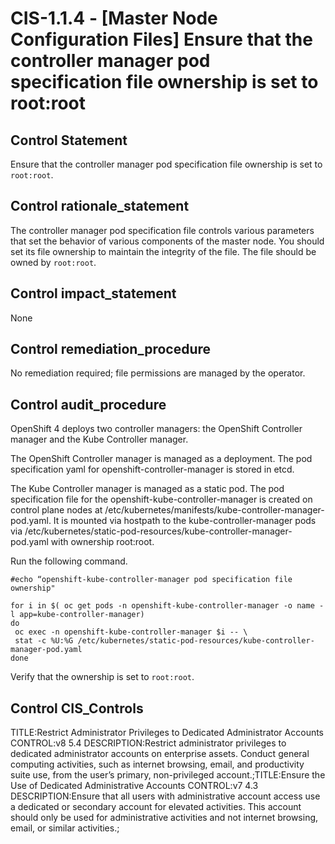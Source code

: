 # CIS-1.1.4 - \[Master Node Configuration Files\] Ensure that the controller manager pod specification file ownership is set to root:root

## Control Statement

Ensure that the controller manager pod specification file ownership is set to `root:root`.

## Control rationale_statement

The controller manager pod specification file controls various parameters that set the behavior of various components of the master node. You should set its file ownership to maintain the integrity of the file. The file should be owned by `root:root`.

## Control impact_statement

None

## Control remediation_procedure

No remediation required; file permissions are managed by the operator.

## Control audit_procedure

OpenShift 4 deploys two controller managers: the OpenShift Controller manager and the Kube Controller manager. 

The OpenShift Controller manager is managed as a deployment. The pod specification yaml for openshift-controller-manager is stored in etcd. 

The Kube Controller manager is managed as a static pod. The pod specification file for the openshift-kube-controller-manager is created on control plane nodes at /etc/kubernetes/manifests/kube-controller-manager-pod.yaml. It is mounted via hostpath to the kube-controller-manager pods via /etc/kubernetes/static-pod-resources/kube-controller-manager-pod.yaml with ownership root:root.

Run the following command.

```
#echo “openshift-kube-controller-manager pod specification file ownership"

for i in $( oc get pods -n openshift-kube-controller-manager -o name -l app=kube-controller-manager)
do
 oc exec -n openshift-kube-controller-manager $i -- \
 stat -c %U:%G /etc/kubernetes/static-pod-resources/kube-controller-manager-pod.yaml
done
```

Verify that the ownership is set to `root:root`.

## Control CIS_Controls

TITLE:Restrict Administrator Privileges to Dedicated Administrator Accounts CONTROL:v8 5.4 DESCRIPTION:Restrict administrator privileges to dedicated administrator accounts on enterprise assets. Conduct general computing activities, such as internet browsing, email, and productivity suite use, from the user’s primary, non-privileged account.;TITLE:Ensure the Use of Dedicated Administrative Accounts CONTROL:v7 4.3 DESCRIPTION:Ensure that all users with administrative account access use a dedicated or secondary account for elevated activities. This account should only be used for administrative activities and not internet browsing, email, or similar activities.;
